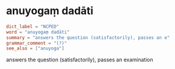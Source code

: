 # anuyogaṃ dadāti

``` toml
dict_label = "NCPED"
word = "anuyogaṃ dadāti"
summary = "answers the question (satisfactorily), passes an e"
grammar_comment = "(?)"
see_also = ["anuyoga"]
```

answers the question (satisfactorily), passes an examination

